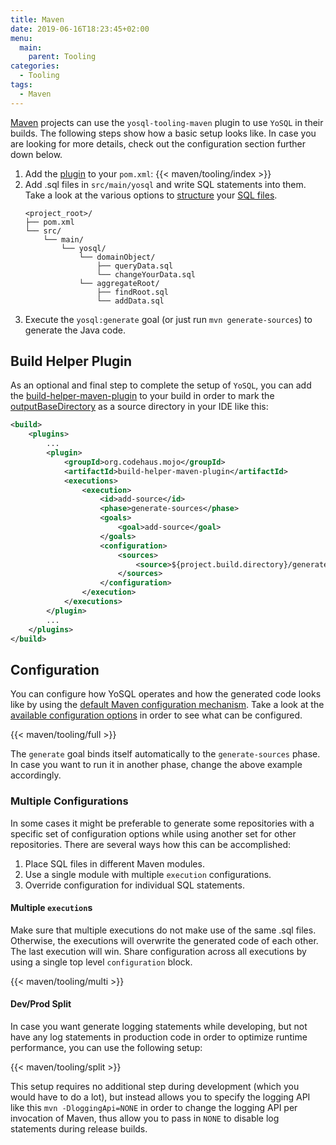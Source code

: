 ```yaml
---
title: Maven
date: 2019-06-16T18:23:45+02:00
menu:
  main:
    parent: Tooling
categories:
  - Tooling
tags:
  - Maven
---
```


[Maven](https://maven.apache.org/) projects can use the `yosql-tooling-maven` plugin to use `YoSQL` in their builds. The following steps show how a basic setup looks like. In case you are looking for more details, check out the configuration section further down below.

1. Add the [plugin](https://search.maven.org/artifact/wtf.metio.yosql.tooling/yosql-tooling-maven) to your `pom.xml`:
   {{< maven/tooling/index >}}
2. Add .sql files in `src/main/yosql` and write SQL statements into them. Take a look at the various options to [structure](/sql/structure/) your [SQL files](/sql/sql-files/).
    ```
    <project_root>/
    ├── pom.xml
    └── src/
        └── main/
            └── yosql/
                └── domainObject/
                    ├── queryData.sql
                    └── changeYourData.sql
                └── aggregateRoot/
                    ├── findRoot.sql
                    └── addData.sql
    ```
3. Execute the `yosql:generate` goal (or just run `mvn generate-sources`) to generate the Java code.

## Build Helper Plugin

As an optional and final step to complete the setup of `YoSQL`, you can add the [build-helper-maven-plugin](https://www.mojohaus.org/build-helper-maven-plugin/) to your build in order to mark the [outputBaseDirectory](/configuration/files/outputbasedirectory/) as a source directory in your IDE like this:

```xml
<build>
    <plugins>
        ...
        <plugin>
            <groupId>org.codehaus.mojo</groupId>
            <artifactId>build-helper-maven-plugin</artifactId>
            <executions>
                <execution>
                    <id>add-source</id>
                    <phase>generate-sources</phase>
                    <goals>
                        <goal>add-source</goal>
                    </goals>
                    <configuration>
                        <sources>
                            <source>${project.build.directory}/generated-sources/yosql</source>
                        </sources>
                    </configuration>
                </execution>
            </executions>
        </plugin>
        ...
    </plugins>
</build>
```

## Configuration

You can configure how YoSQL operates and how the generated code looks like by using the [default Maven configuration 
mechanism](https://maven.apache.org/guides/mini/guide-configuring-plugins.html). Take a look at the [available configuration options](/configuration/) in order to see what can be configured.

{{< maven/tooling/full >}}

The `generate` goal binds itself automatically to the `generate-sources` phase. In case you want to run it in another phase, change the above example accordingly.

### Multiple Configurations

In some cases it might be preferable to generate some repositories with a specific set of configuration options while using another set for other repositories. There are several ways how this can be accomplished:

1. Place SQL files in different Maven modules.
2. Use a single module with multiple `execution` configurations.
3. Override configuration for individual SQL statements.

#### Multiple `execution`s

Make sure that multiple executions do not make use of the same .sql files. Otherwise, the executions will overwrite 
the generated code of each other. The last execution will win. Share configuration across all executions by using a single top level `configuration` block.

{{< maven/tooling/multi >}}

#### Dev/Prod Split

In case you want generate logging statements while developing, but not have any log statements in production code in order to optimize runtime performance, you can use the following setup:

{{< maven/tooling/split >}}

This setup requires no additional step during development (which you would have to do a lot), but instead allows you to specify the logging API like this `mvn -DloggingApi=NONE` in order to change the logging API per invocation of Maven, thus allow you to pass in `NONE` to disable log statements during release builds.

